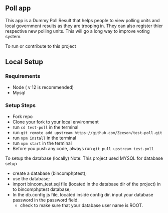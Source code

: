 ## Poll app
This app is a Dummy Poll Result that helps people to view polling units and local government results as they are trooping in. They can also register thier respective new polling units. 
This will go a long way to improve voting system. 


To run or contribute to this project
## Local Setup 
###  Requirements 
* Node ( v 12 is recommended)
* Mysql

### Setup Steps 
* Fork repo 
* Clone your fork to your local environment
* run `cd test-poll` in the terminal
* run `git remote add upstream https://github.com/Zeeson/test-poll.git`
* run `npm install` in the terminal
* run `npm start` in the terminal
* Before you push any code, always run `git pull upstream test-poll`

To setup the database (locally)
Note: This project used MYSQL for database setup

* create a database (bincomphptest);
* use the database;
* import bincom_test.sql file (located in the database dir of the project) in to bincomphptest database;
* In the db.config.js file, located inside config dir. input your database password in the password field. 
    * check to make sure that your database user name is ROOT. 

